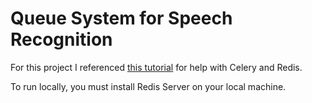 # Queue System for Speech Recognition

For this project I referenced [this tutorial](https://blog.logrocket.com/optimizing-task-queues-celery-flask/) for help with Celery and Redis.

To run locally, you must install Redis Server on your local machine.  
